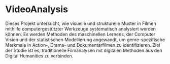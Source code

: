 # VideoAnalysis
Dieses Projekt untersucht, wie visuelle und strukturelle Muster in Filmen mithilfe computergestützter Werkzeuge systematisch analysiert werden können. Es werden Methoden des maschinellen Lernens, der Computer Vision und der statistischen Modellierung angewandt, um genre-spezifische Merkmale in Action-, Drama- und Dokumentarfilmen zu identifizieren. Ziel der Studie ist es, traditionelle Filmanalysen mit digitalen Methoden aus den Digital Humanities zu verbinden.
